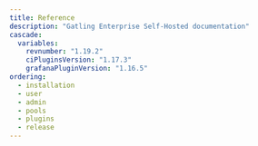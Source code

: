 ```yaml
---
title: Reference
description: "Gatling Enterprise Self-Hosted documentation"
cascade:
  variables:
    revnumber: "1.19.2"
    ciPluginsVersion: "1.17.3"
    grafanaPluginVersion: "1.16.5"
ordering:
  - installation
  - user
  - admin
  - pools
  - plugins
  - release
---
```

